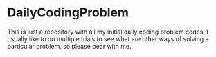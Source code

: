 # DailyCodingProblem
This is just a repository with all my initial daily coding problem codes. I usually like to do multiple trials to see what are other ways of solving a particular problem, so please bear with me. 
